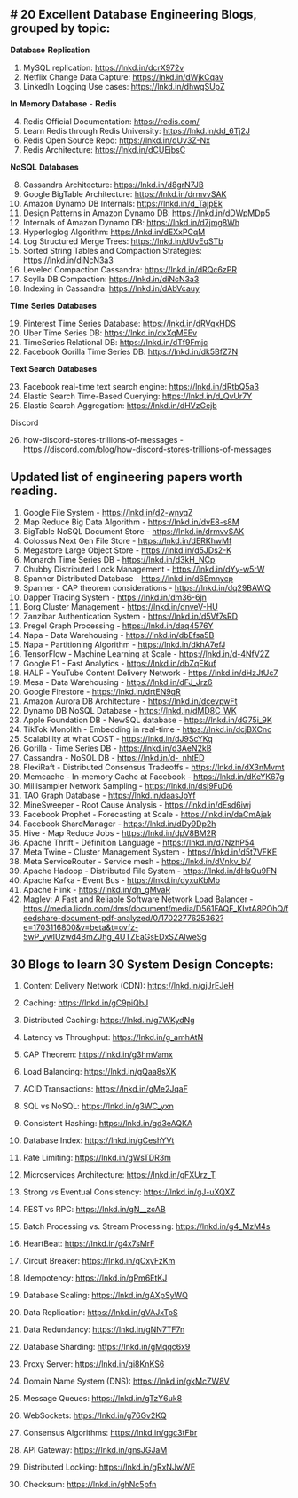 ## # 20 Excellent Database Engineering Blogs, grouped by topic:

𝐃𝐚𝐭𝐚𝐛𝐚𝐬𝐞 𝐑𝐞𝐩𝐥𝐢𝐜𝐚𝐭𝐢𝐨𝐧

1. MySQL replication: https://lnkd.in/dcrX972v
2. Netflix Change Data Capture: https://lnkd.in/dWjkCqav
3. LinkedIn Logging Use cases: https://lnkd.in/dhwgSUpZ

 𝐈𝐧 𝐌𝐞𝐦𝐨𝐫𝐲 𝐃𝐚𝐭𝐚𝐛𝐚𝐬𝐞 - 𝐑𝐞𝐝𝐢𝐬

4. Redis Official Documentation: https://redis.com/
5. Learn Redis through Redis University: https://lnkd.in/dd_6Tj2J
6. Redis Open Source Repo: https://lnkd.in/dUv3Z-Nx
7. Redis Architecture: https://lnkd.in/dCUEjbsC

𝐍𝐨𝐒𝐐𝐋 𝐃𝐚𝐭𝐚𝐛𝐚𝐬𝐞𝐬

8. Cassandra Architecture: https://lnkd.in/d8grN7JB
9. Google BigTable Architecture: https://lnkd.in/drmvvSAK
10. Amazon Dynamo DB Internals: https://lnkd.in/d_TajpEk
11. Design Patterns in Amazon Dynamo DB: https://lnkd.in/dDWpMDp5
12. Internals of Amazon Dynamo DB: https://lnkd.in/d7jmg8Wh
13. Hyperloglog Algorithm: https://lnkd.in/dEXxPCqM
14. Log Structured Merge Trees: https://lnkd.in/dUvEqSTb
15. Sorted String Tables and Compaction Strategies: https://lnkd.in/diNcN3a3
16. Leveled Compaction Cassandra: https://lnkd.in/dRQc6zPR
17. Scylla DB Compaction: https://lnkd.in/diNcN3a3
18. Indexing in Cassandra: https://lnkd.in/dAbVcauy

 𝐓𝐢𝐦𝐞 𝐒𝐞𝐫𝐢𝐞𝐬 𝐃𝐚𝐭𝐚𝐛𝐚𝐬𝐞𝐬

19. Pinterest Time Series Database: https://lnkd.in/dRVqxHDS
20. Uber Time Series DB: https://lnkd.in/dxXqMEEv
21. TimeSeries Relational DB: https://lnkd.in/dTf9Fmjc
22. Facebook Gorilla Time Series DB: https://lnkd.in/dk5BfZ7N

 𝐓𝐞𝐱𝐭 𝐒𝐞𝐚𝐫𝐜𝐡 𝐃𝐚𝐭𝐚𝐛𝐚𝐬𝐞𝐬

23. Facebook real-time text search engine: https://lnkd.in/dRtbQ5a3
24. Elastic Search Time-Based Querying: https://lnkd.in/d_QvUr7Y
25. Elastic Search Aggregation: https://lnkd.in/dHVzGejb

Discord

26. how-discord-stores-trillions-of-messages - https://discord.com/blog/how-discord-stores-trillions-of-messages

## Updated list of engineering papers worth reading.

1. Google File System - https://lnkd.in/d2-wnyqZ
2. Map Reduce Big Data Algorithm - https://lnkd.in/dvE8-s8M
3. BigTable NoSQL Document Store - https://lnkd.in/drmvvSAK
4. Colossus Next Gen File Store - https://lnkd.in/dERKhwMf
5. Megastore Large Object Store - https://lnkd.in/d5JDs2-K
6. Monarch Time Series DB - https://lnkd.in/d3kH_NCp
7. Chubby Distributed Lock Management - https://lnkd.in/dYy-w5rW
8. Spanner Distributed Database - https://lnkd.in/d6Emnycp
9. Spanner - CAP theorem considerations - https://lnkd.in/dq29BAWQ
10. Dapper Tracing System - https://lnkd.in/dm36-6jn
11. Borg Cluster Management - https://lnkd.in/dnveV-HU
12. Zanzibar Authentication System - https://lnkd.in/d5Vf7sRD
13. Pregel Graph Processing - https://lnkd.in/daq4576Y
14. Napa - Data Warehousing - https://lnkd.in/dbEfsa5B
15. Napa - Partitioning Algorithm - https://lnkd.in/dkhA7efJ
16. TensorFlow - Machine Learning at Scale - https://lnkd.in/d-4NfV2Z
17. Google F1 - Fast Analytics - https://lnkd.in/dbZqEKuf
18. HALP - YouTube Content Delivery Network - https://lnkd.in/dHzJtUc7
19. Mesa - Data Warehousing - https://lnkd.in/dFJ_Jrz6
20. Google Firestore - https://lnkd.in/drtEN9qR
21. Amazon Aurora DB Architecture - https://lnkd.in/dcevpwFt
22. Dynamo DB NoSQL Database - https://lnkd.in/dMD8C_WK
23. Apple Foundation DB - NewSQL database - https://lnkd.in/dG75i_9K
24. TikTok Monolith - Embedding in real-time - https://lnkd.in/dcjBXCnc
25. Scalability at what COST - https://lnkd.in/dJ9ScYKq
26. Gorilla - Time Series DB - https://lnkd.in/d3AeN2kB
27. Cassandra - NoSQL DB - https://lnkd.in/d-_nhtED
28. FlexiRaft - Distributed Consensus Tradeoffs - https://lnkd.in/dX3nMvmt
29. Memcache - In-memory Cache at Facebook - https://lnkd.in/dKeYK67g
30. Millisampler Network Sampling - https://lnkd.in/dsj9FuD6
31. TAO Graph Database - https://lnkd.in/daasJpYf
32. MineSweeper - Root Cause Analysis - https://lnkd.in/dEsd6iwj
33. Facebook Prophet - Forecasting at Scale - https://lnkd.in/daCmAjak
34. Facebook ShardManager - https://lnkd.in/dDy9Dp2h
35. Hive - Map Reduce Jobs - https://lnkd.in/dpV8BM2R
36. Apache Thrift - Definition Language - https://lnkd.in/d7NzhP54
37. Meta Twine - Cluster Management System - https://lnkd.in/d5t7VFKE
38. Meta ServiceRouter - Service mesh - https://lnkd.in/dVnkv_bV
39. Apache Hadoop - Distributed File System - https://lnkd.in/dHsQu9FN
40. Apache Kafka - Event Bus - https://lnkd.in/dyxuKbMb
41. Apache Flink - https://lnkd.in/dn_gMvaR
42. Maglev: A Fast and Reliable Software Network Load Balancer - https://media.licdn.com/dms/document/media/D561FAQF_KIvtA8POhQ/feedshare-document-pdf-analyzed/0/1702277625362?e=1703116800&v=beta&t=ovfz-5wP_ywIUzwd4BmZJhg_4UTZEaGsEDxSZAlweSg

## 30 Blogs to learn 30 System Design Concepts:

1) Content Delivery Network (CDN): https://lnkd.in/gjJrEJeH

2) Caching: https://lnkd.in/gC9piQbJ

3) Distributed Caching: https://lnkd.in/g7WKydNg

4) Latency vs Throughput: https://lnkd.in/g_amhAtN

5) CAP Theorem: https://lnkd.in/g3hmVamx

6) Load Balancing: https://lnkd.in/gQaa8sXK

7) ACID Transactions: https://lnkd.in/gMe2JqaF

8) SQL vs NoSQL: https://lnkd.in/g3WC_yxn

9) Consistent Hashing: https://lnkd.in/gd3eAQKA

10) Database Index: https://lnkd.in/gCeshYVt

11) Rate Limiting: https://lnkd.in/gWsTDR3m

12) Microservices Architecture: https://lnkd.in/gFXUrz_T

13) Strong vs Eventual Consistency: https://lnkd.in/gJ-uXQXZ

14) REST vs RPC: https://lnkd.in/gN__zcAB

15) Batch Processing vs. Stream Processing: https://lnkd.in/g4_MzM4s

16) HeartBeat: https://lnkd.in/g4x7sMrF

17) Circuit Breaker: https://lnkd.in/gCxyFzKm

18) Idempotency: https://lnkd.in/gPm6EtKJ

19) Database Scaling: https://lnkd.in/gAXpSyWQ

20) Data Replication: https://lnkd.in/gVAJxTpS

21) Data Redundancy: https://lnkd.in/gNN7TF7n

22) Database Sharding: https://lnkd.in/gMqqc6x9

23) Proxy Server: https://lnkd.in/gi8KnKS6

24) Domain Name System (DNS): https://lnkd.in/gkMcZW8V

25) Message Queues: https://lnkd.in/gTzY6uk8

26) WebSockets: https://lnkd.in/g76Gv2KQ

27) Consensus Algorithms: https://lnkd.in/ggc3tFbr

28) API Gateway: https://lnkd.in/gnsJGJaM

29) Distributed Locking: https://lnkd.in/gRxNJwWE

30) Checksum: https://lnkd.in/ghNc5pfn

